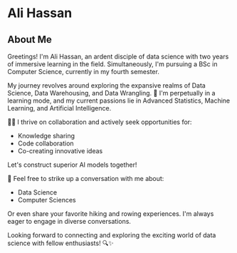 # Ali Hassan
## About Me

Greetings! I'm Ali Hassan, an ardent disciple of data science with two years of immersive learning in the field. Simultaneously, I'm pursuing a BSc in Computer Science, currently in my fourth semester.

My journey revolves around exploring the expansive realms of Data Science, Data Warehousing, and Data Wrangling. 🌱 I'm perpetually in a learning mode, and my current passions lie in Advanced Statistics, Machine Learning, and Artificial Intelligence.

🤝🏻 I thrive on collaboration and actively seek opportunities for:
- Knowledge sharing
- Code collaboration
- Co-creating innovative ideas

Let's construct superior AI models together!

💬 Feel free to strike up a conversation with me about:
- Data Science
- Computer Sciences

Or even share your favorite hiking and rowing experiences. I'm always eager to engage in diverse conversations.

Looking forward to connecting and exploring the exciting world of data science with fellow enthusiasts! 🔍✨
